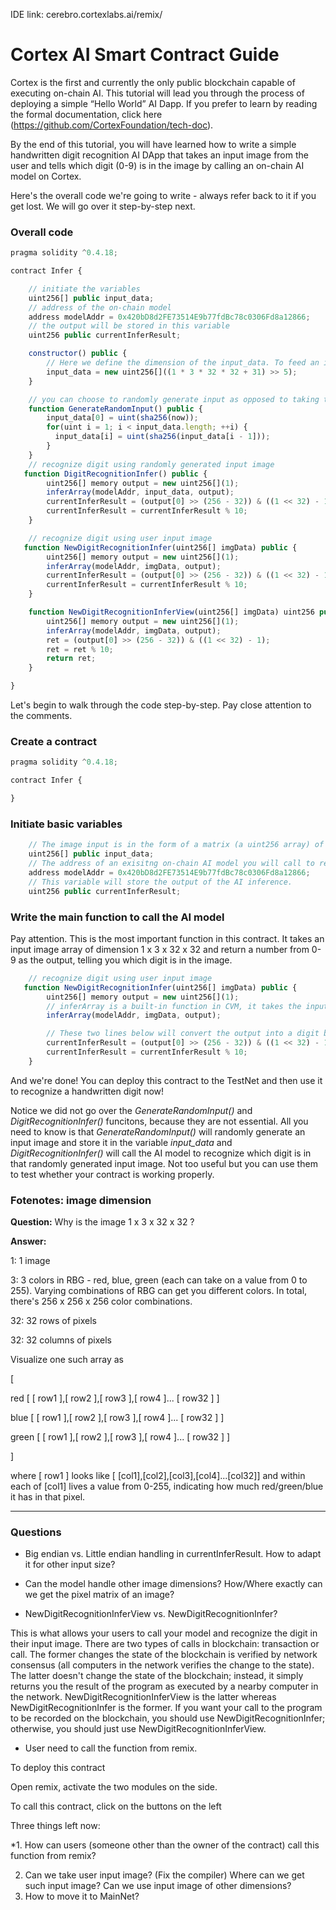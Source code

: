 IDE link: cerebro.cortexlabs.ai/remix/

# Cortex AI Smart Contract Guide

Cortex is the first and currently the only public blockchain capable of executing on-chain AI. This tutorial will lead you through the process of deploying a simple “Hello World” AI Dapp. If you prefer to learn by reading the formal documentation, click here (https://github.com/CortexFoundation/tech-doc).

By the end of this tutorial, you will have learned how to write a simple handwritten digit recognition AI DApp that takes an input image from the user and tells which digit (0-9) is in the image by calling an on-chain AI model on Cortex.

Here's the overall code we're going to write - always refer back to it if you get lost. We will go over it step-by-step next.

### Overall code

```javascript
pragma solidity ^0.4.18;

contract Infer {

    // initiate the variables
    uint256[] public input_data;
    // address of the on-chain model
    address modelAddr = 0x420bD8d2FE73514E9b77fdBc78c0306Fd8a12866;
    // the output will be stored in this variable
    uint256 public currentInferResult;

    constructor() public {
        // Here we define the dimension of the input_data. To feed an image input of dimension 1 * 3 * 32 * 32 into the model, we need 1 * 3 * 32 * 32 bytes. Now, each uint256 in Solidity is 32 bytes. That's why we need divide 1 * 3 * 32 * 32 by 32 and round up. To express this division in Solidity, we write (1 * 3 * 32 * 32 + 31) >> 5, where >> 5 means divide by 2^5 and adding the 31 allows us to effectively round up.
        input_data = new uint256[]((1 * 3 * 32 * 32 + 31) >> 5);
    }

    // you can choose to randomly generate input as opposed to taking the input image from the user
    function GenerateRandomInput() public {
        input_data[0] = uint(sha256(now));
        for(uint i = 1; i < input_data.length; ++i) {
          input_data[i] = uint(sha256(input_data[i - 1]));
        }
    }
    // recognize digit using randomly generated input image
   function DigitRecognitionInfer() public {
        uint256[] memory output = new uint256[](1);
        inferArray(modelAddr, input_data, output);
        currentInferResult = (output[0] >> (256 - 32)) & ((1 << 32) - 1);
        currentInferResult = currentInferResult % 10;
    }

    // recognize digit using user input image
   function NewDigitRecognitionInfer(uint256[] imgData) public {
        uint256[] memory output = new uint256[](1);
        inferArray(modelAddr, imgData, output);
        currentInferResult = (output[0] >> (256 - 32)) & ((1 << 32) - 1);
        currentInferResult = currentInferResult % 10;
    }

    function NewDigitRecognitionInferView(uint256[] imgData) uint256 public view {
        uint256[] memory output = new uint256[](1);
        inferArray(modelAddr, imgData, output);
        ret = (output[0] >> (256 - 32)) & ((1 << 32) - 1);
        ret = ret % 10;
        return ret;
    }

}


```

Let's begin to walk through the code step-by-step. Pay close attention to the comments.

### Create a contract

```javascript
pragma solidity ^0.4.18;

contract Infer {

}
```

### Initiate basic variables

```javascript
    // The image input is in the form of a matrix (a uint256 array) of pixels, which has dimension 1 * 3 * 32 * 32. If you're confused why this is the dimension of the input image, see footnotes.
    uint256[] public input_data;
    // The address of an exisitng on-chain AI model you will call to recognize the digit in the image. If you prefer to use your own digit recognition model, you can upload it to Cortex storage layer first and then substitute this address.
    address modelAddr = 0x420bD8d2FE73514E9b77fdBc78c0306Fd8a12866;
    // This variable will store the output of the AI inference.
    uint256 public currentInferResult;
```

### Write the main function to call the AI model

Pay attention. This is the most important function in this contract. It takes an input image array of dimension 1 x 3 x 32 x 32 and return a number from 0-9 as the output, telling you which digit is in the image.

```javascript
    // recognize digit using user input image
   function NewDigitRecognitionInfer(uint256[] imgData) public {
        uint256[] memory output = new uint256[](1);
        // inferArray is a built-in function in CVM, it takes the input "imgData", feed it to this model at "modelAddr" and store the inference result in "output", which you pass in as a placeholder at first
        inferArray(modelAddr, imgData, output);

        // These two lines below will convert the output into a digit between 0-9 and store it in "currentInferResult". (The conversion has to do with big endian vs. little endian under the hood)
        currentInferResult = (output[0] >> (256 - 32)) & ((1 << 32) - 1);
        currentInferResult = currentInferResult % 10;
    }
```

And we're done! You can deploy this contract to the TestNet and then use it to recognize a handwritten digit now!

Notice we did not go over the _GenerateRandomInput()_ and _DigitRecognitionInfer()_ funcitons, because they are not essential. All you need to know is that _GenerateRandomInput()_ will randomly generate an input image and store it in the variable _input_data_ and _DigitRecognitionInfer()_ will call the AI model to recognize which digit is in that randomly generated input image. Not too useful but you can use them to test whether your contract is working properly.

### Fotenotes: image dimension

**Question:** Why is the image 1 x 3 x 32 x 32 ?

**Answer:**

1: 1 image

3: 3 colors in RBG - red, blue, green (each can take on a value from 0 to 255). Varying combinations of RBG can get you different colors. In total, there's 256 x 256 x 256 color combinations.

32: 32 rows of pixels

32: 32 columns of pixels

Visualize one such array as

[

red [ [ row1 ],[ row2 ],[ row3 ],[ row4 ]... [ row32 ] ]

blue [ [ row1 ],[ row2 ],[ row3 ],[ row4 ]... [ row32 ] ]

green [ [ row1 ],[ row2 ],[ row3 ],[ row4 ]... [ row32 ] ]

]

where [ row1 ] looks like [ [col1],[col2],[col3],[col4]...[col32]] and within each of [col1] lives a value from 0-255, indicating how much red/green/blue it has in that pixel.

---

### Questions

- Big endian vs. Little endian handling in currentInferResult. How to adapt it for other input size?

- Can the model handle other image dimensions? How/Where exactly can we get the pixel matrix of an image?

- NewDigitRecognitionInferView vs. NewDigitRecognitionInfer?

This is what allows your users to call your model and recognize the digit in their input image. There are two types of calls in blockchain: transaction or call. The former changes the state of the blockchain is verified by network consensus (all computers in the network verifies the change to the state). The latter doesn't change the state of the blockchain; instead, it simply returns you the result of the program as executed by a nearby computer in the network. NewDigitRecognitionInferView is the latter whereas NewDigitRecognitionInfer is the former. If you want your call to the program to be recorded on the blockchain, you should use NewDigitRecognitionInfer; otherwise, you should just use NewDigitRecognitionInferView.

- User need to call the function from remix.

To deploy this contract

Open remix, activate the two modules on the side.

To call this contract, click on the buttons on the left

Three things left now:

\*1. How can users (someone other than the owner of the contract) call this function from remix?

2. Can we take user input image? (Fix the compiler) Where can we get such input image? Can we use input image of other dimensions?
3. How to move it to MainNet?
